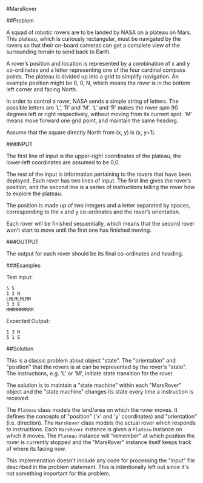 #MarsRover

##Problem

A squad of robotic rovers are to be landed by NASA on a plateau on Mars. This plateau, which is curiously rectangular, must be navigated by the rovers so that their on-board cameras can get a complete view of the surrounding terrain to send back to Earth.

A rover’s position and location is represented by a combination of x and y co-ordinates and a letter representing one of the four cardinal compass points. The plateau is divided up into a grid to simplify navigation. An example position might be 0, 0, N, which means the rover is in the bottom left corner and facing North.

In order to control a rover, NASA sends a simple string of letters. The possible letters are ‘L’, ‘R’ and ‘M’. ‘L’ and ‘R’ makes the rover spin 90 degrees left or right respectively, without moving from its current spot. ‘M’ means move forward one grid point, and maintain the same heading.

Assume that the square directly North from (x, y) is (x, y+1).

###INPUT

The first line of input is the upper-right coordinates of the plateau, the lower-left coordinates are assumed to be 0,0.

The rest of the input is information pertaining to the rovers that have been deployed. Each rover has two lines of input. The first line gives the rover’s position, and the second line is a series of instructions telling the rover how to explore the plateau.

The position is made up of two integers and a letter separated by spaces, corresponding to the x and y co-ordinates and the rover’s orientation.

Each rover will be finished sequentially, which means that the second rover won’t start to move until the first one has finished moving.

###OUTPUT

The output for each rover should be its final co-ordinates and heading.

###Examples

Test Input:
```
5 5
1 2 N
LMLMLMLMM
3 3 E
MMRMMRMRRM
```

Expected Output:
```
1 3 N
5 1 E
```

##Solution

This is a classic problem about object "state". The "orientation" and "position" that the rovers is at can be represented by the rover's "state". The instructions, e.g. 'L' or 'M', initiate state transition for the rover. 

The solution is to maintain a "state machine" within each "MarsRover" object and the "state machine" changes its state every time a instruction is received. 

The `Plateau` class models the land/area on which the rover moves. It defines the concepts of "position" ('x' and 'y' coordinates) and "orientation" (i.e. direction). The `MarsRover` class models the actual rover which responds to instructions. Each `MarsRover` instance is given a `Plateau` instance on which it moves. The `Plateau` instance will "remember" at which position the rover is currently stopped and the "MarsRover" instance itself keeps track of where its facing now.

This implemenation doesn't include any code for processing the "input" file described in the problem statement. This is intentionally left out since it's not something important for this problem.
